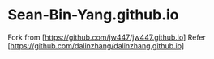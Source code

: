 # Sean-Bin-Yang.github.io

Fork from [https://github.com/jw447/jw447.github.io]
Refer [https://github.com/dalinzhang/dalinzhang.github.io]
